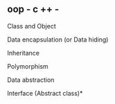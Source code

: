 ## oop - c ++ - #

Class and Object


Data encapsulation (or Data hiding)


Inheritance


Polymorphism


Data abstraction


Interface (Abstract class)*
